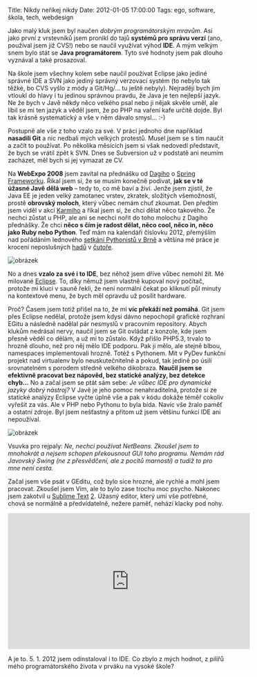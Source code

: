 Title: Nikdy neříkej nikdy
Date: 2012-01-05 17:00:00
Tags: ego, software, škola, tech, webdesign

Jako malý kluk jsem byl naučen *dobrým programátorským mravům*. Asi jako první z vrstevníků jsem pronikl do tajů **systémů pro správu verzí** (ano, používal jsem již CVS!) nebo se naučil využívat výhod **IDE**. A mým velkým snem bylo stát se **Java programátorem**. Tyto své hodnoty jsem pak dlouho vyznával a také prosazoval.

Na škole jsem všechny kolem sebe naučil používat Eclipse jako jediné správné IDE a SVN jako jediný správný verzovací systém (to nebylo tak těžké, bo CVS vyšlo z módy a Git/Hg/… tu ještě nebyly). Nejraději bych jim vtloukl do hlavy i tu jedinou správnou pravdu, že Java je ten nejlepší jazyk. Ne že bych v Javě někdy něco velkého psal nebo ji nějak skvěle uměl, ale líbil se mi ten jazyk a věděl jsem, že po PHP na vaření kafe určitě dojde. Byl tak krásně systematický a vše v něm dávalo smysl… :-)

Postupně ale vše z toho vzalo za své. V práci jednoho dne například **nasadili Git** a nic nedbali mých velkých protestů. Musel jsem se s tím naučit a začít to používat. Po několika měsících jsem si však nedovedl představit, že bych se vrátil zpět k SVN. Dnes se Subversion už v podstatě ani neumím zacházet, měl bych si jej vymazat ze CV.

Na **WebExpo 2008** jsem zavítal na přednášku od [Dagiho](http://www.dagblog.cz/) o [Spring Frameworku](http://webexpo.cz/praha2008/prednaska/spring-framework/). Říkal jsem si, že se musím konečně podívat, **jak se v té úžasné Javě dělá web** – tedy to, co mě baví a živí. Jenže jsem zjistil, že Java EE je jeden velký zamotanec vrstev, zkratek, složitých všemožností, prostě **obrovský moloch**, který vůbec nemám chuť zkoumat. Den předtím jsem viděl v akci [Karmiho](http://webexpo.cz/praha2008/prednaska/efektivni-vyvoj-webovych-aplikaci-v-ruby-on-rails/) a říkal jsem si, že chci dělat něco takového. Že nechci zůstat u PHP, ale ani se nechci nořit do toho molochu z Dagiho přednášky.
Že chci **něco s čím je radost dělat, něco cool, něco in, něco jako Ruby nebo Python**. Teď mám na kalendáři číslovku 2012, přemýšlím nad pořádáním lednového [setkání Pythonistů v Brně](http://srazy.info/brnenske-pyvo/) a většina mé práce je krocení neposlušných [hadů](https://en.wikipedia.org/wiki/Python_(genus)) v [čutoře](http://flask.pocoo.org/).

![obrázek]({filename}/images/162.jpg)

No a dnes **vzalo za své i to IDE**, bez něhož jsem dříve vůbec nemohl žít. Mé milované [Eclipse](http://www.eclipse.org/). To, díky němuž jsem vlastně kupoval nový počítač, protože mi kluci v sauně řekli, že není normální čekat po kliknutí půl minuty na kontextové menu, že bych měl opravdu už posílit hardware.

Proč? Časem jsem totiž přišel na to, že mi **víc překáží než pomáhá**. Git jsem přes Eclipse nedělal, protože jsem kdysi dávno nepochopil grafické rozhraní EGitu a následně nadělal pár nesmyslů v pracovním repository. Abych klukům nedrásal nervy, naučil jsem se Git ovládat z konzole, kde jsem přesně věděl co dělám, a už mi to zůstalo. Když přišlo PHP5.3, trvalo to hrozně dlouho, než pro něj mělo IDE podporu. Pak ji mělo, ale stejně blbou, namespaces implementovali hrozně. Totéž s Pythonem. Mít v PyDev funkční projekt nad virtualenv bylo neuskutečnitelné a pokud, tak jedině po úsilí srovnatelném s porodem středně velkého dikobraza. **Naučil jsem se efektivně pracovat bez nápověd, bez statické analýzy, bez detekce chyb…** No a začal jsem se ptát sám sebe: *Je vůbec IDE pro dynamické jazyky dobrý nástroj?* V Javě je jeho pomoc nenahraditelná, protože si ze statické analýzy Eclipse vyčte úplně vše a pak v kódu dokáže téměř cokoliv vyřešit za vás. Ale v PHP nebo Pythonu to byla bída. Navíc vše žralo paměť a ostatní zdroje. Byl jsem nešťastný a přitom už jsem většinu funkcí IDE ani nepoužíval.

![obrázek]({filename}/images/161.jpg)

Vsuvka pro rejpaly: *Ne, nechci používat NetBeans. Zkoušel jsem to mnohokrát a nejsem schopen překousnout GUI toho programu. Nemám rád Javovský Swing (ne z přesvědčení, ale z pocitů marnosti) a tudíž to pro mne není cesta.*

Začal jsem vše psát v GEditu, což bylo sice hrozné, ale rychlé a mohl jsem pracovat. Zkoušel jsem Vim, ale to bylo zase trochu moc psycho. Nakonec jsem zakotvil u [Sublime Text](http://www.sublimetext.com/) [2](http://www.sublimetext.com/2). Úžasný editor, který umí vše potřebné, chová se normálně a předvídatelně, nežere paměť, nehází klacky pod nohy.

<iframe width="560" height="315" src="https://www.youtube.com/embed/wyUjnPgOPGE" frameborder="0" allowfullscreen></iframe>

A je to. 5. 1. 2012 jsem odinstaloval i to IDE. Co zbylo z mých hodnot, z pilířů mého programátorského života v prváku na vysoké škole?
